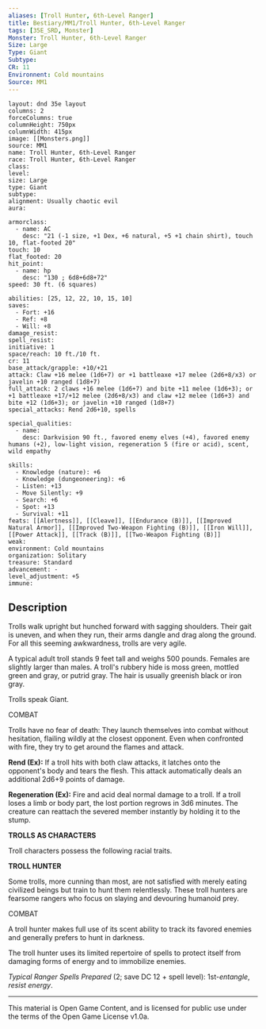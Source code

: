 ```yaml
---
aliases: [Troll Hunter, 6th-Level Ranger]
title: Bestiary/MM1/Troll Hunter, 6th-Level Ranger
tags: [35E_SRD, Monster]
Monster: Troll Hunter, 6th-Level Ranger
Size: Large
Type: Giant
Subtype: 
CR: 11
Environnent: Cold mountains
Source: MM1
---
```


```statblock
layout: dnd 35e layout
columns: 2
forceColumns: true
columnHeight: 750px
columnWidth: 415px
image: [[Monsters.png]]
source: MM1
name: Troll Hunter, 6th-Level Ranger
race: Troll Hunter, 6th-Level Ranger
class: 
level: 
size: Large
type: Giant
subtype: 
alignment: Usually chaotic evil
aura: 

armorclass:
  - name: AC
    desc: "21 (-1 size, +1 Dex, +6 natural, +5 +1 chain shirt), touch 10, flat-footed 20"
touch: 10
flat_footed: 20
hit_point:
  - name: hp
    desc: "130 ; 6d8+6d8+72"
speed: 30 ft. (6 squares)

abilities: [25, 12, 22, 10, 15, 10]
saves:
  - Fort: +16
  - Ref: +8
  - Will: +8
damage_resist: 
spell_resist: 
initiative: 1
space/reach: 10 ft./10 ft.
cr: 11
base_attack/grapple: +10/+21
attack: Claw +16 melee (1d6+7) or +1 battleaxe +17 melee (2d6+8/x3) or javelin +10 ranged (1d8+7)
full_attack: 2 claws +16 melee (1d6+7) and bite +11 melee (1d6+3); or +1 battleaxe +17/+12 melee (2d6+8/x3) and claw +12 melee (1d6+3) and bite +12 (1d6+3); or javelin +10 ranged (1d8+7)
special_attacks: Rend 2d6+10, spells

special_qualities:
  - name: 
    desc: Darkvision 90 ft., favored enemy elves (+4), favored enemy humans (+2), low-light vision, regeneration 5 (fire or acid), scent, wild empathy

skills:
  - Knowledge (nature): +6
  - Knowledge (dungeoneering): +6
  - Listen: +13
  - Move Silently: +9
  - Search: +6
  - Spot: +13
  - Survival: +11
feats: [[Alertness]], [[Cleave]], [[Endurance (B)]], [[Improved Natural Armor]], [[Improved Two-Weapon Fighting (B)]], [[Iron Will]], [[Power Attack]], [[Track (B)]], [[Two-Weapon Fighting (B)]]
weak: 
environment: Cold mountains
organization: Solitary
treasure: Standard
advancement: -
level_adjustment: +5
immune: 
```

## Description

<p>Trolls walk upright but hunched forward with sagging shoulders. Their gait is uneven, and when they run, their arms dangle and drag along the ground. For all this seeming awkwardness, trolls are very agile.</p>
<p>A typical adult troll stands 9 feet tall and weighs 500 pounds. Females are slightly larger than males. A troll's rubbery hide is moss green, mottled green and gray, or putrid gray. The hair is usually greenish black or iron gray.</p>
<p>Trolls speak Giant.</p>
<p>COMBAT</p>
<p>Trolls have no fear of death: They launch themselves into combat without hesitation, flailing wildly at the closest opponent. Even when confronted with fire, they try to get around the flames and attack.</p>
<p>
            <b>Rend (Ex):</b> If a troll hits with both claw attacks, it latches onto the opponent's body and tears the flesh. This attack automatically deals an additional 2d6+9 points of damage.</p>
<p>
            <b>Regeneration (Ex):</b> Fire and acid deal normal damage to a troll. If a troll loses a limb or body part, the lost portion regrows in 3d6 minutes. The creature can reattach the severed member instantly by holding it to the stump.</p>
<p>
            <b>TROLLS AS CHARACTERS</b>
          </p>
<p>Troll characters possess the following racial traits.</p>
<p>
            <b>TROLL HUNTER</b>
          </p>
<p>Some trolls, more cunning than most, are not satisfied with merely eating civilized beings but train to hunt them relentlessly. These troll hunters are fearsome rangers who focus on slaying and devouring humanoid prey.</p>
<p>COMBAT</p>
<p>A troll hunter makes full use of its scent ability to track its favored enemies and generally prefers to hunt in darkness.</p>
<p>The troll hunter uses its limited repertoire of spells to protect itself from damaging forms of energy and to immobilize enemies.</p>
<p>
            <i>Typical Ranger Spells Prepared</i> (2; save DC 12 + spell level): 1st-<i>entangle</i>, <i>resist energy</i>.</p>

---

This material is Open Game Content, and is licensed for public use under
the terms of the Open Game License v1.0a.

